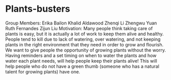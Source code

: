 # Plants-busters
Group Members:
Erika Bailon 
Khalid Aldawood
Zhenqi Li
Zhengwu Yuan
Ruth Fernandes
Zijun Liu
Motivation: Many people think taking care of plants  is easy, but it is actually a lot of work to keep them alive and healthy.  People tend to kill due to lack of watering, over watering, and not keeping plants in the right environment that they need in order to grow and flourish. We want to give people the opportunity of growing plants without the worry. Having reminders and a set timing  on when to water the plants and how water each plant needs, will help people keep their plants alive! This will help people who do not have a green thumb (someone who has a natural talent for growing plants)  have one.
